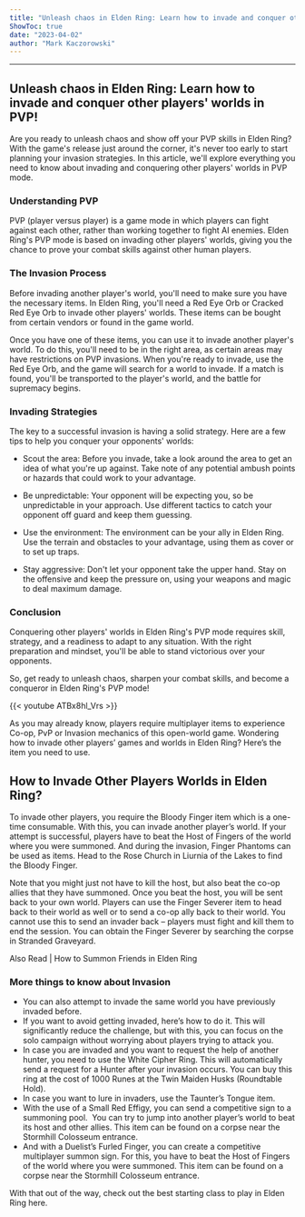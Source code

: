 ```yaml
---
title: "Unleash chaos in Elden Ring: Learn how to invade and conquer other players' worlds in PVP!"
ShowToc: true 
date: "2023-04-02"
author: "Mark Kaczorowski"
---
```

*****
## Unleash chaos in Elden Ring: Learn how to invade and conquer other players' worlds in PVP!

Are you ready to unleash chaos and show off your PVP skills in Elden Ring? With the game's release just around the corner, it's never too early to start planning your invasion strategies. In this article, we'll explore everything you need to know about invading and conquering other players' worlds in PVP mode.

### Understanding PVP

PVP (player versus player) is a game mode in which players can fight against each other, rather than working together to fight AI enemies. Elden Ring's PVP mode is based on invading other players' worlds, giving you the chance to prove your combat skills against other human players.

### The Invasion Process

Before invading another player's world, you'll need to make sure you have the necessary items. In Elden Ring, you'll need a Red Eye Orb or Cracked Red Eye Orb to invade other players' worlds. These items can be bought from certain vendors or found in the game world.

Once you have one of these items, you can use it to invade another player's world. To do this, you'll need to be in the right area, as certain areas may have restrictions on PVP invasions. When you're ready to invade, use the Red Eye Orb, and the game will search for a world to invade. If a match is found, you'll be transported to the player's world, and the battle for supremacy begins.

### Invading Strategies

The key to a successful invasion is having a solid strategy. Here are a few tips to help you conquer your opponents' worlds:

- Scout the area: Before you invade, take a look around the area to get an idea of what you're up against. Take note of any potential ambush points or hazards that could work to your advantage.

- Be unpredictable: Your opponent will be expecting you, so be unpredictable in your approach. Use different tactics to catch your opponent off guard and keep them guessing.

- Use the environment: The environment can be your ally in Elden Ring. Use the terrain and obstacles to your advantage, using them as cover or to set up traps.

- Stay aggressive: Don't let your opponent take the upper hand. Stay on the offensive and keep the pressure on, using your weapons and magic to deal maximum damage.

### Conclusion

Conquering other players' worlds in Elden Ring's PVP mode requires skill, strategy, and a readiness to adapt to any situation. With the right preparation and mindset, you'll be able to stand victorious over your opponents.

So, get ready to unleash chaos, sharpen your combat skills, and become a conqueror in Elden Ring's PVP mode!

{{< youtube ATBx8hl_Vrs >}} 



As you may already know, players require multiplayer items to experience Co-op, PvP or Invasion mechanics of this open-world game. Wondering how to invade other players’ games and worlds in Elden Ring? Here’s the item you need to use.
 
## How to Invade Other Players Worlds in Elden Ring?
 

 
To invade other players, you require the Bloody Finger item which is a one-time consumable. With this, you can invade another player’s world. If your attempt is successful, players have to beat the Host of Fingers of the world where you were summoned. And during the invasion, Finger Phantoms can be used as items. Head to the Rose Church in Liurnia of the Lakes to find the Bloody Finger.
 
Note that you might just not have to kill the host, but also beat the co-op allies that they have summoned. Once you beat the host, you will be sent back to your own world. Players can use the Finger Severer item to head back to their world as well or to send a co-op ally back to their world. You cannot use this to send an invader back – players must fight and kill them to end the session. You can obtain the Finger Severer by searching the corpse in Stranded Graveyard.
 
Also Read | How to Summon Friends in Elden Ring
 
### More things to know about Invasion
 
- You can also attempt to invade the same world you have previously invaded before.
 - If you want to avoid getting invaded, here’s how to do it. This will significantly reduce the challenge, but with this, you can focus on the solo campaign without worrying about players trying to attack you.
 - In case you are invaded and you want to request the help of another hunter, you need to use the White Cipher Ring. This will automatically send a request for a Hunter after your invasion occurs. You can buy this ring at the cost of 1000 Runes at the Twin Maiden Husks (Roundtable Hold).
 - In case you want to lure in invaders, use the Taunter’s Tongue item.
 - With the use of a Small Red Effigy, you can send a competitive sign to a summoning pool.  You can try to jump into another player’s world to beat its host and other allies. This item can be found on a corpse near the Stormhill Colosseum entrance.
 - And with a Duelist’s Furled Finger, you can create a competitive multiplayer summon sign. For this, you have to beat the Host of Fingers of the world where you were summoned. This item can be found on a corpse near the Stormhill Colosseum entrance.

 
With that out of the way, check out the best starting class to play in Elden Ring here.




